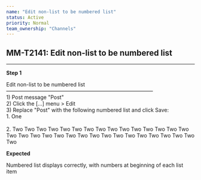 ```yaml
---
name: "Edit non-list to be numbered list"
status: Active
priority: Normal
team_ownership: "Channels"
---
```


## MM-T2141: Edit non-list to be numbered list

---

**Step 1**

Edit non-list to be numbered list\
————————————————————————————\
1\) Post message "Post"\
2\) Click the \[...] menu > Edit\
3\) Replace "Post" with the following numbered list and click Save:\
1\. One\
\
2\. Two Two Two Two Two Two Two Two Two Two Two Two Two Two Two Two Two Two Two Two Two Two Two Two Two Two Two Two Two Two Two Two

**Expected**

Numbered list displays correctly, with numbers at beginning of each list item
